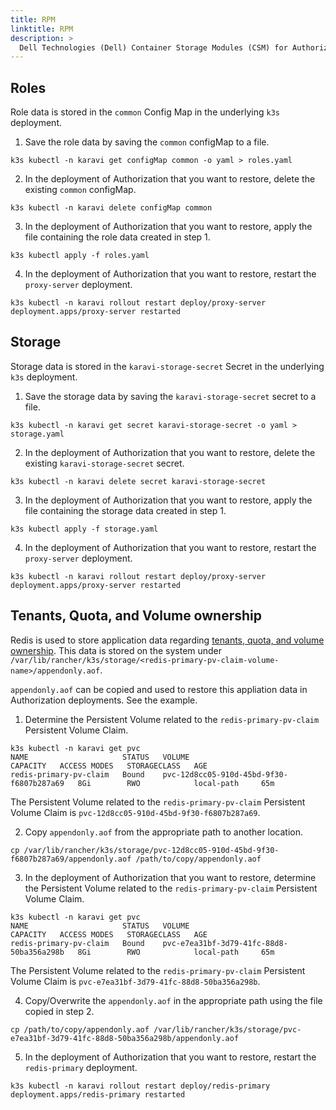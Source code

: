 ```yaml
---
title: RPM
linktitle: RPM 
description: >
  Dell Technologies (Dell) Container Storage Modules (CSM) for Authorization RPM backup and restore
---
```


## Roles

Role data is stored in the `common` Config Map in the underlying `k3s` deployment.

1. Save the role data by saving the `common` configMap to a file.

```
k3s kubectl -n karavi get configMap common -o yaml > roles.yaml
```

2. In the deployment of Authorization that you want to restore, delete the existing `common` configMap.

```
k3s kubectl -n karavi delete configMap common
```

3. In the deployment of Authorization that you want to restore, apply the file containing the role data created in step 1.

```
k3s kubectl apply -f roles.yaml
```

4. In the deployment of Authorization that you want to restore, restart the `proxy-server` deployment.

```
k3s kubectl -n karavi rollout restart deploy/proxy-server
deployment.apps/proxy-server restarted
```

## Storage

Storage data is stored in the `karavi-storage-secret` Secret in the underlying `k3s` deployment.

1. Save the storage data by saving the `karavi-storage-secret` secret to a file.

```
k3s kubectl -n karavi get secret karavi-storage-secret -o yaml > storage.yaml
```

2. In the deployment of Authorization that you want to restore, delete the existing `karavi-storage-secret` secret.

```
k3s kubectl -n karavi delete secret karavi-storage-secret
```

3. In the deployment of Authorization that you want to restore, apply the file containing the storage data created in step 1.

```
k3s kubectl apply -f storage.yaml
```

4. In the deployment of Authorization that you want to restore, restart the `proxy-server` deployment.

```
k3s kubectl -n karavi rollout restart deploy/proxy-server
deployment.apps/proxy-server restarted
```

## Tenants, Quota, and Volume ownership

Redis is used to store application data regarding [tenants, quota, and volume ownership](../../design#quota--volume-ownership). This data is stored on the system under `/var/lib/rancher/k3s/storage/<redis-primary-pv-claim-volume-name>/appendonly.aof`. 

`appendonly.aof` can be copied and used to restore this appliation data in Authorization deployments. See the example.

1. Determine the Persistent Volume related to the `redis-primary-pv-claim` Persistent Volume Claim.

```
k3s kubectl -n karavi get pvc
NAME                     STATUS   VOLUME                                     CAPACITY   ACCESS MODES   STORAGECLASS   AGE
redis-primary-pv-claim   Bound    pvc-12d8cc05-910d-45bd-9f30-f6807b287a69   8Gi        RWO            local-path     65m
```

The Persistent Volume related to the `redis-primary-pv-claim` Persistent Volume Claim is `pvc-12d8cc05-910d-45bd-9f30-f6807b287a69`.

2. Copy `appendonly.aof` from the appropriate path to another location.

```
cp /var/lib/rancher/k3s/storage/pvc-12d8cc05-910d-45bd-9f30-f6807b287a69/appendonly.aof /path/to/copy/appendonly.aof
```

3. In the deployment of Authorization that you want to restore, determine the Persistent Volume related to the `redis-primary-pv-claim` Persistent Volume Claim.

```
k3s kubectl -n karavi get pvc
NAME                     STATUS   VOLUME                                     CAPACITY   ACCESS MODES   STORAGECLASS   AGE
redis-primary-pv-claim   Bound    pvc-e7ea31bf-3d79-41fc-88d8-50ba356a298b   8Gi        RWO            local-path     65m
```

The Persistent Volume related to the `redis-primary-pv-claim` Persistent Volume Claim is `pvc-e7ea31bf-3d79-41fc-88d8-50ba356a298b`.

4. Copy/Overwrite the `appendonly.aof` in the appropriate path using the file copied in step 2.

```
cp /path/to/copy/appendonly.aof /var/lib/rancher/k3s/storage/pvc-e7ea31bf-3d79-41fc-88d8-50ba356a298b/appendonly.aof
```

5. In the deployment of Authorization that you want to restore, restart the `redis-primary` deployment.

```
k3s kubectl -n karavi rollout restart deploy/redis-primary
deployment.apps/redis-primary restarted
```
